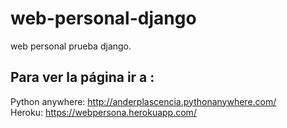 # web-personal-django
web personal prueba django. <br/>
## Para ver la página ir a :
Python anywhere: http://anderplascencia.pythonanywhere.com/<br/>
Heroku: https://webpersona.herokuapp.com/
